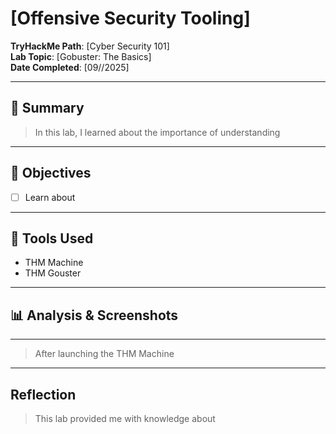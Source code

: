 # [Offensive Security Tooling]

**TryHackMe Path**: [Cyber Security 101]  
**Lab Topic**: [Gobuster: The Basics]  
**Date Completed**: [09//2025]

---

## 🧠 Summary

> In this lab, I learned about the importance of understanding

---

## 🎯 Objectives
- [ ] Learn about 
      
---

## 🧰 Tools Used
- THM Machine
- THM Gouster

---

## 📊 Analysis & Screenshots

***  ***

> After launching the THM Machine

---

## Reflection

> This lab provided me with knowledge about 
